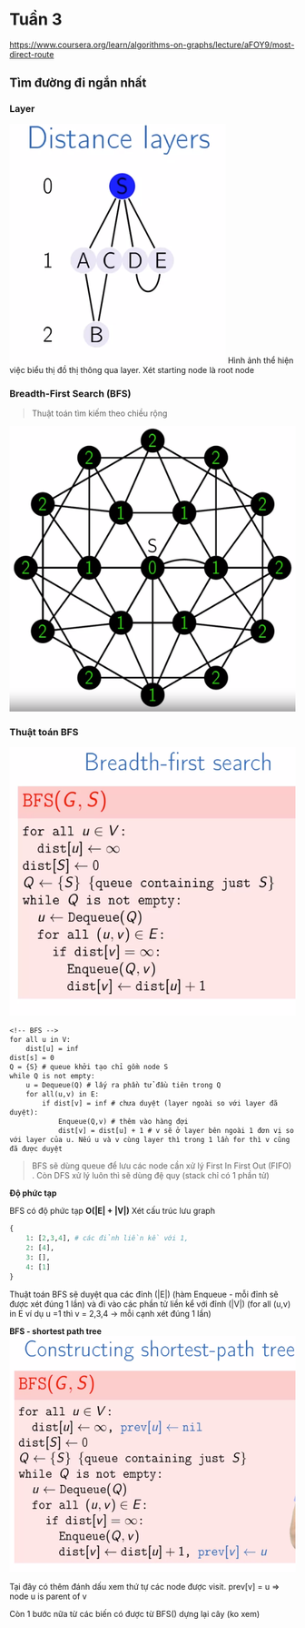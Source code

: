 # Tuần 3 
https://www.coursera.org/learn/algorithms-on-graphs/lecture/aFOY9/most-direct-route

## Tìm đường đi ngắn nhất

### Layer

![](images/w3-layers.png)
Hình ảnh thể hiện việc biểu thị đồ thị thông qua layer. Xét starting node là root node

### Breadth-First Search (BFS)
> Thuật toán tìm kiếm theo chiều rộng

![](images/w3-bfs-layers-example.png)

### Thuật toán BFS

![](images/w3-bfs.png)

```
<!-- BFS -->
for all u in V:
    dist[u] = inf
dist[s] = 0
Q = {S} # queue khởi tạo chỉ gồm node S
while Q is not empty:
    u = Dequeue(Q) # lấy ra phần tử đầu tiên trong Q
    for all(u,v) in E:
        if dist[v] = inf # chưa duyệt (layer ngoài so với layer đã duyệt):
            Enqueue(Q,v) # thêm vào hàng đợi
            dist[v] = dist[u] + 1 # v sẽ ở layer bên ngoài 1 đơn vị so với layer của u. Nếu u và v cùng layer thì trong 1 lần for thì v cũng đã được duyệt
```
> BFS sẽ dùng queue để lưu các node cần xử lý First In First Out (FIFO) . Còn DFS xử lý luôn thì sẽ dùng đệ quy (stack chỉ có 1 phần tử)

**Độ phức tạp**

BFS có độ phức tạp **O(|E| + |V|)**
Xét cấu trúc lưu graph
```python
{
    1: [2,3,4], # các đỉnh liền kề với 1,
    2: [4],
    3: [],
    4: [1]
}
```
Thuật toán BFS sẽ duyệt qua các đỉnh (|E|) (hàm Enqueue - mỗi đỉnh sẽ được xét đúng 1 lần) và đi vào các phần tử liền kể với đỉnh (|V|) (for all (u,v) in E ví dụ u =1 thì v = 2,3,4 -> mỗi cạnh xét đúng 1 lần)

**BFS - shortest path tree**
![](images/w3-bfs-shortest-path-tree.png)

Tại đây có thêm đánh dấu xem thứ tự các node được visit. prev[v] = u => node u is parent of v

Còn 1 bước nữa từ các biến có được từ BFS() dựng lại cây (ko xem)